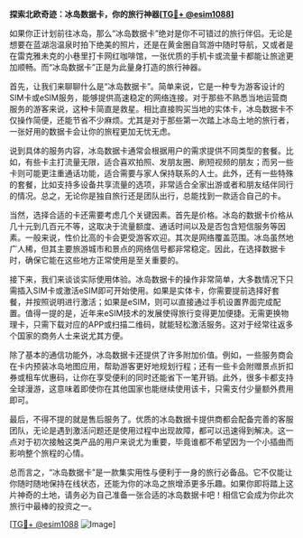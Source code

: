 **探索北欧奇迹：冰岛数据卡，你的旅行神器[[TG💪+ @esim1088](https://t.me/s/esim1088)]**

如果你正计划前往冰岛，那么“冰岛数据卡”绝对是你不可错过的旅行伴侣。无论是想要在蓝湖泡温泉时拍下绝美的照片，还是在黄金圈自驾游中随时导航，又或者是在雷克雅未克的小巷里打卡网红咖啡馆，一张优质的手机卡或流量卡都能让旅途更加顺畅。而“冰岛数据卡”正是为此量身打造的旅行神器。

首先，让我们来聊聊什么是“冰岛数据卡”。简单来说，它是一种专为游客设计的SIM卡或eSIM服务，能够提供高速稳定的网络连接。对于那些不熟悉当地运营商服务的游客来说，这种卡简直是救星。相比直接购买当地的实体卡，冰岛数据卡不仅操作简便，还能节省不少麻烦。尤其是对于那些第一次踏上冰岛土地的旅行者，一张好用的数据卡会让你的旅程更加无忧无虑。

说到具体的服务内容，冰岛数据卡通常会根据用户的需求提供不同类型的套餐。比如，有些卡主打流量无限，适合喜欢拍照、发朋友圈、刷短视频的朋友；而另一些卡则可能更注重通话功能，适合需要与家人保持联系的人士。此外，还有一些特殊的套餐，比如支持多设备共享流量的选项，非常适合全家出游或者和朋友结伴同行的情况。总之，无论你是独自旅行还是团队出行，总能找到一款适合自己的卡。

当然，选择合适的卡还需要考虑几个关键因素。首先是价格。冰岛的数据卡价格从几十元到几百元不等，这取决于流量额度、通话时间以及是否包含短信服务等因素。一般来说，性价比高的卡会更受游客欢迎。其次是网络覆盖范围。冰岛虽然地广人稀，但其主要旅游城市和景点的网络信号都非常稳定。因此，在选择数据卡时，确保它能在这些地方正常使用是至关重要的。

接下来，我们来谈谈实际使用体验。冰岛数据卡的操作非常简单，大多数情况下只需插入SIM卡或激活eSIM即可开始使用。如果是实体卡，你需要提前选择好套餐，并按照说明进行激活；如果是eSIM，则可以直接通过手机设置界面完成配置。值得一提的是，近年来eSIM技术的发展使得旅行变得更加便捷。无需更换物理卡，只需下载对应的APP或扫描二维码，就能轻松激活服务。这对于经常往返多个国家的商务人士来说尤其方便。

除了基本的通信功能外，冰岛数据卡还提供了许多附加价值。例如，一些服务商会在卡内预装冰岛地图应用，帮助游客更好地规划行程；还有一些卡会附赠景点折扣券或租车优惠码，让你在享受便利的同时还能省下一笔开销。此外，很多卡都支持全球漫游，这意味着即使你在其他国家也能继续使用该卡，只需支付少量额外费用即可。

最后，不得不提的就是售后服务了。优质的冰岛数据卡提供商都会配备完善的客服团队，无论是遇到激活问题还是使用过程中出现故障，都可以迅速得到解决。这一点对于初次接触这类产品的用户来说尤为重要，毕竟谁都不希望因为一个小插曲而影响整个旅程的心情。

总而言之，“冰岛数据卡”是一款集实用性与便利于一身的旅行必备品。它不仅能让你随时随地保持在线状态，还能为你的冰岛之旅增添更多乐趣。如果你即将踏上这片神奇的土地，请务必为自己准备一张合适的冰岛数据卡吧！相信它会成为你此次旅行中最棒的投资之一。

[[TG💪+ @esim1088](https://t.me/s/esim1088) ![Image](https://i.postimg.cc/4NQfJmqS/Snipaste-2025-05-13-00-14-12.png)]